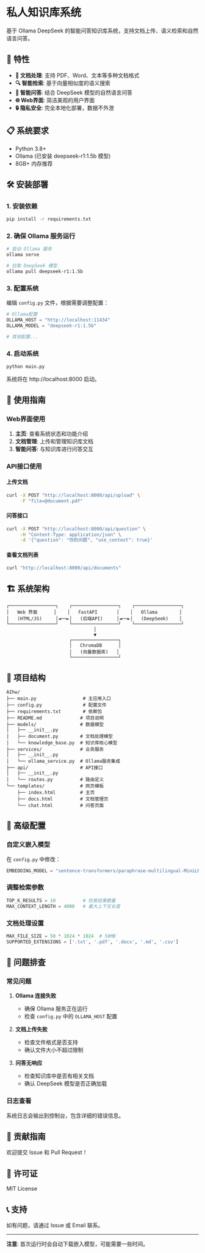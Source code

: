 # 私人知识库系统

基于 Ollama DeepSeek 的智能问答知识库系统，支持文档上传、语义检索和自然语言问答。

## 🚀 特性

- **📄 文档处理**: 支持 PDF、Word、文本等多种文档格式
- **🔍 智能检索**: 基于向量相似度的语义搜索
- **💬 智能问答**: 结合 DeepSeek 模型的自然语言问答
- **🌐 Web界面**: 简洁美观的用户界面
- **🔒 隐私安全**: 完全本地化部署，数据不外泄

## 📋 系统要求

- Python 3.8+
- Ollama (已安装 deepseek-r1:1.5b 模型)
- 8GB+ 内存推荐

## 🛠️ 安装部署

### 1. 安装依赖

```bash
pip install -r requirements.txt
```

### 2. 确保 Ollama 服务运行

```bash
# 启动 Ollama 服务
ollama serve

# 拉取 DeepSeek 模型
ollama pull deepseek-r1:1.5b
```

### 3. 配置系统

编辑 `config.py` 文件，根据需要调整配置：

```python
# Ollama配置
OLLAMA_HOST = "http://localhost:11434"
OLLAMA_MODEL = "deepseek-r1:1.5b"

# 其他配置...
```

### 4. 启动系统

```bash
python main.py
```

系统将在 http://localhost:8000 启动。

## 📖 使用指南

### Web界面使用

1. **主页**: 查看系统状态和功能介绍
2. **文档管理**: 上传和管理知识库文档
3. **智能问答**: 与知识库进行问答交互

### API接口使用

#### 上传文档
```bash
curl -X POST "http://localhost:8000/api/upload" \
     -F "file=@document.pdf"
```

#### 问答接口
```bash
curl -X POST "http://localhost:8000/api/question" \
     -H "Content-Type: application/json" \
     -d '{"question": "你的问题", "use_context": true}'
```

#### 查看文档列表
```bash
curl "http://localhost:8000/api/documents"
```

## 🏗️ 系统架构

```
┌─────────────────┐    ┌─────────────────┐    ┌─────────────────┐
│   Web 界面      │    │   FastAPI       │    │   Ollama        │
│   (HTML/JS)     │◄──►│   (后端API)     │◄──►│   (DeepSeek)    │
└─────────────────┘    └─────────────────┘    └─────────────────┘
                                │
                                ▼
                       ┌─────────────────┐
                       │   ChromaDB      │
                       │   (向量数据库)   │
                       └─────────────────┘
```

## 📁 项目结构

```
AIhw/
├── main.py                 # 主应用入口
├── config.py               # 配置文件
├── requirements.txt        # 依赖包
├── README.md              # 项目说明
├── models/                # 数据模型
│   ├── __init__.py
│   ├── document.py        # 文档处理模型
│   └── knowledge_base.py  # 知识库核心模型
├── services/              # 业务服务
│   ├── __init__.py
│   └── ollama_service.py  # Ollama服务集成
├── api/                   # API接口
│   ├── __init__.py
│   └── routes.py          # 路由定义
└── templates/             # 网页模板
    ├── index.html         # 主页
    ├── docs.html          # 文档管理页
    └── chat.html          # 问答页面
```

## 🔧 高级配置

### 自定义嵌入模型

在 `config.py` 中修改：

```python
EMBEDDING_MODEL = "sentence-transformers/paraphrase-multilingual-MiniLM-L12-v2"
```

### 调整检索参数

```python
TOP_K_RESULTS = 10          # 检索结果数量
MAX_CONTEXT_LENGTH = 4000   # 最大上下文长度
```

### 文档处理设置

```python
MAX_FILE_SIZE = 50 * 1024 * 1024  # 50MB
SUPPORTED_EXTENSIONS = ['.txt', '.pdf', '.docx', '.md', '.csv']
```

## 🐛 问题排查

### 常见问题

1. **Ollama 连接失败**
   - 确保 Ollama 服务正在运行
   - 检查 `config.py` 中的 `OLLAMA_HOST` 配置

2. **文档上传失败**
   - 检查文件格式是否支持
   - 确认文件大小不超过限制

3. **问答无响应**
   - 检查知识库中是否有相关文档
   - 确认 DeepSeek 模型是否正确加载

### 日志查看

系统日志会输出到控制台，包含详细的错误信息。

## 🤝 贡献指南

欢迎提交 Issue 和 Pull Request！

## 📄 许可证

MIT License

## 📞 支持

如有问题，请通过 Issue 或 Email 联系。

---

**注意**: 首次运行时会自动下载嵌入模型，可能需要一些时间。 